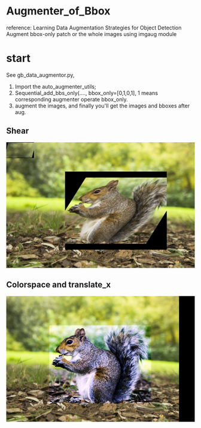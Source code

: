 # Augmenter_of_Bbox
reference: Learning Data Augmentation Strategies for Object Detection
Augment bbox-only patch or the whole images using imgaug module

# start
See gb_data_augmentor.py, 
1. Import the auto_augmenter_utils;
2. Sequential_add_bbs_only(...., bbox_only=[0,1,0,1], 1 means corresponding augmenter operate bbox_only.
3. augment the images, and finally you'll get the images and bboxes after aug.

## Shear
  ![image](https://github.com/7GrandPa/Augmenter_of_Bbox/blob/master/out_data/1.jpg)
## Colorspace and translate_x
  ![image](https://github.com/7GrandPa/Augmenter_of_Bbox/blob/master/out_data/2.jpg)

